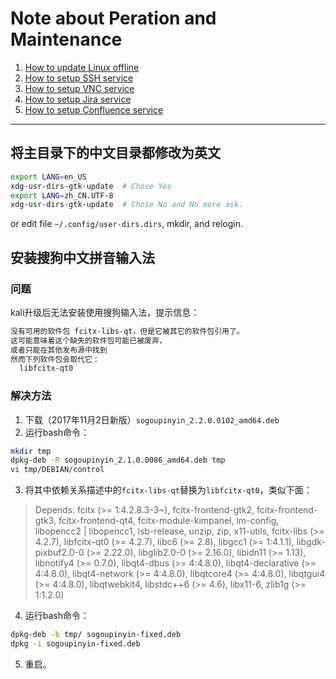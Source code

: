 # Note about Peration and Maintenance

1. [How to update Linux offline](offline_source.md)
1. [How to setup SSH service](ssh.md)
1. [How to setup VNC service](vnc.md)
1. [How to setup Jira service](jira.md)
1. [How to setup Confluence service](confluence.md)

-------------
## 将主目录下的中文目录都修改为英文
```bash
export LANG=en_US
xdg-usr-dirs-gtk-update  # Chose Yes
export LANG=zh_CN.UTF-8
xdg-usr-dirs-gtk-update  # Chose No and No more ask.
```
or edit file `~/.config/user-dirs.dirs`, mkdir, and relogin.

## 安装搜狗中文拼音输入法
### 问题
kali升级后无法安装使用搜狗输入法，提示信息：
```bash
没有可用的软件包 fcitx-libs-qt，但是它被其它的软件包引用了。
这可能意味着这个缺失的软件包可能已被废弃，
或者只能在其他发布源中找到
然而下列软件包会取代它：
  libfcitx-qt0
```
### 解决方法
1. 下载（2017年11月2日新版）`sogoupinyin_2.2.0.0102_amd64.deb`
2. 运行bash命令：
```bash
mkdir tmp
dpkg-deb -R sogoupinyin_2.1.0.0086_amd64.deb tmp
vi tmp/DEBIAN/control
```
3. 将其中依赖关系描述中的`fcitx-libs-qt`替换为`libfcitx-qt0`，类似下面：
> Depends: fcitx (>= 1:4.2.8.3-3~), fcitx-frontend-gtk2, fcitx-frontend-gtk3, fcitx-frontend-qt4,
> fcitx-module-kimpanel, im-config, libopencc2 | libopencc1, lsb-release, unzip, zip, x11-utils,
> fcitx-libs (>= 4.2.7), libfcitx-qt0 (>= 4.2.7), libc6 (>= 2.8), libgcc1 (>= 1:4.1.1),
> libgdk-pixbuf2.0-0 (>= 2.22.0), libglib2.0-0 (>= 2.16.0), libidn11 (>= 1.13), libnotify4 (>= 0.7.0),
> libqt4-dbus (>= 4:4.8.0), libqt4-declarative (>= 4:4.8.0), libqt4-network (>= 4:4.8.0),
> libqtcore4 (>= 4:4.8.0), libqtgui4 (>= 4:4.8.0), libqtwebkit4, libstdc++6 (>= 4.6), libx11-6, zlib1g (>= 1:1.2.0)
4. 运行bash命令：
```bash
dpkg-deb -b tmp/ sogoupinyin-fixed.deb
dpkg -i sogoupinyin-fixed.deb
```
5. 重启。

